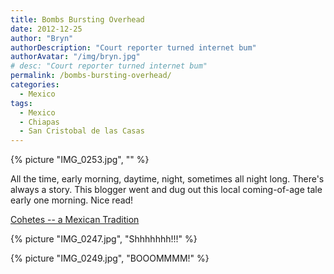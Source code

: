 ```yaml
---
title: Bombs Bursting Overhead
date: 2012-12-25
author: "Bryn"
authorDescription: "Court reporter turned internet bum"
authorAvatar: "/img/bryn.jpg"
# desc: "Court reporter turned internet bum"
permalink: /bombs-bursting-overhead/
categories:
  - Mexico
tags:
  - Mexico
  - Chiapas
  - San Cristobal de las Casas
---
```

{% picture "IMG_0253.jpg", "" %}

All the time, early morning, daytime, night, sometimes all night long. There's always a story. This blogger went and dug out this local coming-of-age tale early one morning. Nice read!

[Cohetes -- a Mexican Tradition](https://www.mexconnect.com/articles/726-cohetes-a-mexican-tradition)

{% picture "IMG_0247.jpg", "Shhhhhhh!!!" %}

{% picture "IMG_0249.jpg", "BOOOMMMM!" %}